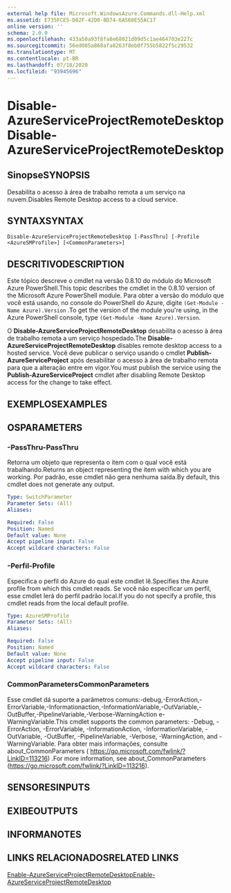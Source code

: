 ```yaml
---
external help file: Microsoft.WindowsAzure.Commands.dll-Help.xml
ms.assetid: E735FCE5-D82F-42D0-8D74-6A568E55AC17
online version: ''
schema: 2.0.0
ms.openlocfilehash: 433a50a93f8fa8e68021d09d5c1ae464703e227c
ms.sourcegitcommit: 56ed085a868afa8263f8eb0f755b5822f5c29532
ms.translationtype: MT
ms.contentlocale: pt-BR
ms.lasthandoff: 07/18/2020
ms.locfileid: "93945696"
---
```

# <span data-ttu-id="286fa-101">Disable-AzureServiceProjectRemoteDesktop</span><span class="sxs-lookup"><span data-stu-id="286fa-101">Disable-AzureServiceProjectRemoteDesktop</span></span>

## <span data-ttu-id="286fa-102">Sinopse</span><span class="sxs-lookup"><span data-stu-id="286fa-102">SYNOPSIS</span></span>
<span data-ttu-id="286fa-103">Desabilita o acesso à área de trabalho remota a um serviço na nuvem.</span><span class="sxs-lookup"><span data-stu-id="286fa-103">Disables Remote Desktop access to a cloud service.</span></span>

## <span data-ttu-id="286fa-104">SYNTAX</span><span class="sxs-lookup"><span data-stu-id="286fa-104">SYNTAX</span></span>

```
Disable-AzureServiceProjectRemoteDesktop [-PassThru] [-Profile <AzureSMProfile>] [<CommonParameters>]
```

## <span data-ttu-id="286fa-105">DESCRITIVO</span><span class="sxs-lookup"><span data-stu-id="286fa-105">DESCRIPTION</span></span>
<span data-ttu-id="286fa-106">Este tópico descreve o cmdlet na versão 0.8.10 do módulo do Microsoft Azure PowerShell.</span><span class="sxs-lookup"><span data-stu-id="286fa-106">This topic describes the cmdlet in the 0.8.10 version of the Microsoft Azure PowerShell module.</span></span>
<span data-ttu-id="286fa-107">Para obter a versão do módulo que você está usando, no console do PowerShell do Azure, digite `(Get-Module -Name Azure).Version` .</span><span class="sxs-lookup"><span data-stu-id="286fa-107">To get the version of the module you're using, in the Azure PowerShell console, type `(Get-Module -Name Azure).Version`.</span></span>

<span data-ttu-id="286fa-108">O **Disable-AzureServiceProjectRemoteDesktop** desabilita o acesso à área de trabalho remota a um serviço hospedado.</span><span class="sxs-lookup"><span data-stu-id="286fa-108">The **Disable-AzureServiceProjectRemoteDesktop** disables remote desktop access to a hosted service.</span></span>
<span data-ttu-id="286fa-109">Você deve publicar o serviço usando o cmdlet **Publish-AzureServiceProject** após desabilitar o acesso à área de trabalho remota para que a alteração entre em vigor.</span><span class="sxs-lookup"><span data-stu-id="286fa-109">You must publish the service using the **Publish-AzureServiceProject** cmdlet after disabling Remote Desktop access for the change to take effect.</span></span>

## <span data-ttu-id="286fa-110">EXEMPLOS</span><span class="sxs-lookup"><span data-stu-id="286fa-110">EXAMPLES</span></span>

## <span data-ttu-id="286fa-111">OS</span><span class="sxs-lookup"><span data-stu-id="286fa-111">PARAMETERS</span></span>

### <span data-ttu-id="286fa-112">-PassThru</span><span class="sxs-lookup"><span data-stu-id="286fa-112">-PassThru</span></span>
<span data-ttu-id="286fa-113">Retorna um objeto que representa o item com o qual você está trabalhando.</span><span class="sxs-lookup"><span data-stu-id="286fa-113">Returns an object representing the item with which you are working.</span></span>
<span data-ttu-id="286fa-114">Por padrão, esse cmdlet não gera nenhuma saída.</span><span class="sxs-lookup"><span data-stu-id="286fa-114">By default, this cmdlet does not generate any output.</span></span>

```yaml
Type: SwitchParameter
Parameter Sets: (All)
Aliases: 

Required: False
Position: Named
Default value: None
Accept pipeline input: False
Accept wildcard characters: False
```

### <span data-ttu-id="286fa-115">-Perfil</span><span class="sxs-lookup"><span data-stu-id="286fa-115">-Profile</span></span>
<span data-ttu-id="286fa-116">Especifica o perfil do Azure do qual este cmdlet lê.</span><span class="sxs-lookup"><span data-stu-id="286fa-116">Specifies the Azure profile from which this cmdlet reads.</span></span>
<span data-ttu-id="286fa-117">Se você não especificar um perfil, esse cmdlet lerá do perfil padrão local.</span><span class="sxs-lookup"><span data-stu-id="286fa-117">If you do not specify a profile, this cmdlet reads from the local default profile.</span></span>

```yaml
Type: AzureSMProfile
Parameter Sets: (All)
Aliases: 

Required: False
Position: Named
Default value: None
Accept pipeline input: False
Accept wildcard characters: False
```

### <span data-ttu-id="286fa-118">CommonParameters</span><span class="sxs-lookup"><span data-stu-id="286fa-118">CommonParameters</span></span>
<span data-ttu-id="286fa-119">Esse cmdlet dá suporte a parâmetros comuns:-debug,-ErrorAction,-ErrorVariable,-Informationaction,-InformationVariable,-OutVariable,-OutBuffer,-PipelineVariable,-Verbose-WarningAction e-WarningVariable.</span><span class="sxs-lookup"><span data-stu-id="286fa-119">This cmdlet supports the common parameters: -Debug, -ErrorAction, -ErrorVariable, -InformationAction, -InformationVariable, -OutVariable, -OutBuffer, -PipelineVariable, -Verbose, -WarningAction, and -WarningVariable.</span></span> <span data-ttu-id="286fa-120">Para obter mais informações, consulte about_CommonParameters ( https://go.microsoft.com/fwlink/?LinkID=113216) .</span><span class="sxs-lookup"><span data-stu-id="286fa-120">For more information, see about_CommonParameters (https://go.microsoft.com/fwlink/?LinkID=113216).</span></span>

## <span data-ttu-id="286fa-121">SENSORES</span><span class="sxs-lookup"><span data-stu-id="286fa-121">INPUTS</span></span>

## <span data-ttu-id="286fa-122">EXIBE</span><span class="sxs-lookup"><span data-stu-id="286fa-122">OUTPUTS</span></span>

## <span data-ttu-id="286fa-123">INFORMA</span><span class="sxs-lookup"><span data-stu-id="286fa-123">NOTES</span></span>

## <span data-ttu-id="286fa-124">LINKS RELACIONADOS</span><span class="sxs-lookup"><span data-stu-id="286fa-124">RELATED LINKS</span></span>

[<span data-ttu-id="286fa-125">Enable-AzureServiceProjectRemoteDesktop</span><span class="sxs-lookup"><span data-stu-id="286fa-125">Enable-AzureServiceProjectRemoteDesktop</span></span>](./Enable-AzureServiceProjectRemoteDesktop.md)



